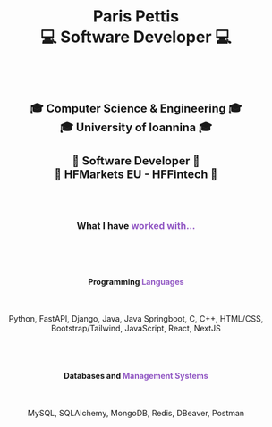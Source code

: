 <div style="display: flex; flex-direction: column; justify-content: center; align-items:center; text-align: center;">
<h1>Paris Pettis<br>💻 Software Developer 💻 <h1>

<b style="font-size: 1.25rem;">🎓 Computer Science & Engineering 🎓</b>
<br>
<b style="font-size: 1.25rem;">🎓     University of Ioannina     🎓</b>

<b style="font-size: 1.25rem;">💼       Software Developer       💼</b>
<br>
<b style="font-size: 1.25rem;">💼    HFMarkets EU - HFFintech    💼</b>
<br>
<h3> What I have <span style="color: #9258c4;">worked<span> with...</h3>
<hr>
<br>
<h4> Programming <span style="color: #9258c4;   ">Languages</span> </h4>
<br>
<p>
    Python, FastAPI, Django, Java, Java Springboot, C, C++,
    HTML/CSS, Bootstrap/Tailwind, JavaScript, React, NextJS
</p>
<br><br>
<h4> Databases and <span style="color: #9258c4;   ">Management Systems</span> </h4>
<br>
<p>
    MySQL, SQLAlchemy, MongoDB, Redis, DBeaver, Postman
</p>
</div>

